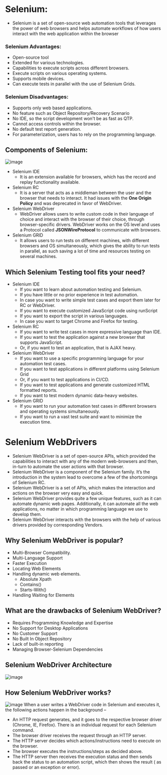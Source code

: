 # Selenium: 
- Selenium is a set of open-source web automation tools that leverages the power of web browsers and helps automate workflows of how users interact with the web application within the browser

### Selenium Advantages:
- Open-source tool
- Extended for various technologies.
- Capabilities to execute scripts across different browsers.
- Execute scripts on various operating systems.
- Supports mobile devices.
- Can execute tests in parallel with the use of Selenium Grids.

### Selenium Disadvantages:
- Supports only web based applications.
- No feature such as Object Repository/Recovery Scenario
- No IDE, so the script development won't be as fast as QTP.
- Cannot access controls within the browser.
- No default test report generation.
- For parameterization, users has to rely on the programming language.

## Components of Selenium:
![image](https://github.com/user-attachments/assets/20e29617-c827-452e-996f-f2316db5f38d)
- Selenium IDE
  - It is an extension available for browsers, which has the record and replay functionality available.
- Selenium RC
  - It is a server that acts as a middleman between the user and the browser that needs to interact. It had issues with the **One Origin Policy** and was deprecated in favor of WebDriver.
- Selenium WebDriver
  - WebDriver allows users to write custom code in their language of choice and interact with the browser of their choice, through browser-specific drivers. WebDriver works on the OS level and uses a Protocol called **JSONWireProtocol** to communicate with browsers.
- Selenium GRID
  - It allows users to run tests on different machines, with different browsers and OS simultaneously, which gives the ability to run tests in parallel, as such saving a lot of time and resources testing on several machines.
 
## Which Selenium Testing tool fits your need?
- Selenium IDE
  - If you want to learn about automation testing and Selenium.
  - If you have little or no prior experience in test automation.
  - In case you want to write simple test cases and export them later for RC or WebDriver.
  - If you want to execute customized JavaScript code using runScript
  - If you want to export the script in various languages.
  - In case you want to target Chrome and Firefox for testing.
- Selenium RC
  - If you want to write test cases in more expressive language than IDE.
  - If you want to test the application against a new browser that supports JavaScript.
  - Or, if you want to test an application, that is AJAX heavy.
- Selenium WebDriver
  - If you want to use a specific programming language for your automation test cases.
  - If you want to test applications in different platforms using Selenium Grid
  - Or, if you want to test applications in CI/CD.
  - If you want to test applications and generate customized HTML formatted reports.
  - If you want to test modern dynamic data-heavy websites.
- Selenium GRID
  - If you want to run your automation test cases in different browsers and operating systems simultaneously.
  - If you want to run a vast test suite and want to minimize the execution time.
 

# Selenium WebDrivers
- Selenium WebDriver is a set of open-source APIs, which provided the capabilities to interact with any of the modern web-browsers and then, in-turn to automate the user actions with that browser.
- Selenium WebDriver is a component of the Selenium family. It’s the introduction in the system lead to overcome a few of the shortcomings of Selenium RC.
- Selenium WebDriver is a set of APIs, which makes the interaction and actions on the browser very easy and quick.
- Selenium WebDriver provides quite a few unique features, such as it can automate dynamic web pages. Additionally, it can automate all the web applications, no matter in which programming language we use to develop them.
- Selenium WebDriver interacts with the browsers with the help of various drivers provided by corresponding Vendors.


## Why Selenium WebDriver is popular?
- Multi-Browser Compatibility.
- Multi-Language Support
- Faster Execution
- Locating Web Elements
- Handling dynamic web elements.
  - Absolute Xpath
  - Contains()
  - Starts-With()
- Handling Waiting for Elements 

## What are the drawbacks of Selenium WebDriver?
- Requires Programming Knowledge and Expertise
- No Support for Desktop Applications
- No Customer Support
- No Built In Object Repository
- Lack of built-in reporting
- Managing Browser-Selenium Dependencies

## Selenium WebDriver Architecture
![image](https://github.com/user-attachments/assets/b714e3b4-a810-4ebe-a463-e100d880ec48)

## How Selenium WebDriver works?
![image](https://github.com/user-attachments/assets/e1f441fe-9b6f-47ce-b70c-01d508b750c4)
When a user writes a WebDriver code in Selenium and executes it, the following actions happen in the background –
- An HTTP request generates, and it goes to the respective browser driver (Chrome, IE, Firefox). There is an individual request for each Selenium command.
- The browser driver receives the request through an HTTP server.
- The HTTP server decides which actions/instructions need to execute on the browser.
- The browser executes the instructions/steps as decided above.
- The HTTP server then receives the execution status and then sends back the status to an automation script, which then shows the result ( as passed or an exception or error).














